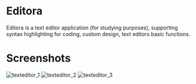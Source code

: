 # Editora
Editora is a text editor application (for studying purposes),
supporting syntax highlighting for coding, custom design, text editors basic functions.
# Screenshots

![texteditor_1](https://github.com/ShehabAhmed-Gui/Editora/assets/136796206/19ec79af-740a-49bd-997f-3c476ba537c1)
![texteditor_2](https://github.com/ShehabAhmed-Gui/Editora/assets/136796206/fb87ceb9-1a24-47ef-b918-fbffd5a90a4f)
![texteditor_3](https://github.com/ShehabAhmed-Gui/Editora/assets/136796206/96f8aaae-e3de-445c-8e40-969e3acec4e7)

